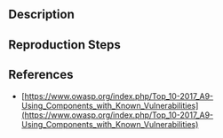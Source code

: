 ## Description


## Reproduction Steps


## References

- [https://www.owasp.org/index.php/Top_10-2017_A9-Using_Components_with_Known_Vulnerabilities](https://www.owasp.org/index.php/Top_10-2017_A9-Using_Components_with_Known_Vulnerabilities)


